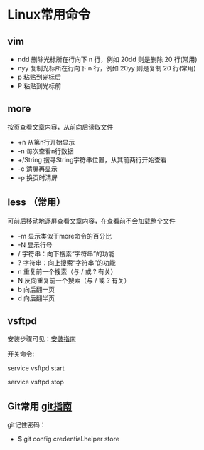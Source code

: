 # Linux常用命令

## vim
* ndd 删除光标所在行向下 n 行，例如 20dd 则是删除 20 行(常用)
* nyy 复制光标所在行向下 n 行，例如 20yy 则是复制 20 行(常用)
* p   粘贴到光标后
* P   粘贴到光标前

## more
按页查看文章内容，从前向后读取文件
* +n  从第n行开始显示
* -n  每次查看n行数据
* +/String    搜寻String字符串位置，从其前两行开始查看
* -c  清屏再显示
* -p  换页时清屏

## less （**常用**）
可前后移动地逐屏查看文章内容，在查看前不会加载整个文件
* -m  显示类似于more命令的百分比
* -N  显示行号
* /   字符串：向下搜索“字符串”的功能
* ?   字符串：向上搜索“字符串”的功能
* n   重复前一个搜索（与 / 或 ? 有关）
* N   反向重复前一个搜索（与 / 或 ? 有关）
* b   向后翻一页
* d   向后翻半页

## vsftpd
安装步骤可见：[安装指南](https://github.com/chanson1024/Linux-cmd/wiki/vsftpd%E5%AE%89%E8%A3%85%E6%8C%87%E5%8D%97)

开关命令:

service vsftpd start

service vsftpd stop

## Git常用 [git指南](http://www.ruanyifeng.com/blog/2015/12/git-cheat-sheet.html)
git记住密码：
* $ git config credential.helper store
